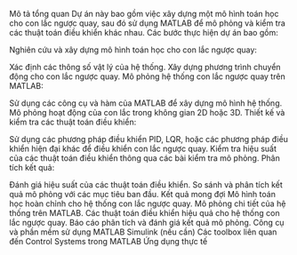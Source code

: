 Mô tả tổng quan
Dự án này bao gồm việc xây dựng một mô hình toán học cho con lắc ngược quay, sau đó sử dụng MATLAB để mô phỏng và kiểm tra các thuật toán điều khiển khác nhau. Các bước thực hiện dự án bao gồm:

Nghiên cứu và xây dựng mô hình toán học cho con lắc ngược quay:

Xác định các thông số vật lý của hệ thống.
Xây dựng phương trình chuyển động cho con lắc ngược quay.
Mô phỏng hệ thống con lắc ngược quay trên MATLAB:

Sử dụng các công cụ và hàm của MATLAB để xây dựng mô hình hệ thống.
Mô phỏng hoạt động của con lắc trong không gian 2D hoặc 3D.
Thiết kế và kiểm tra các thuật toán điều khiển:

Sử dụng các phương pháp điều khiển PID, LQR, hoặc các phương pháp điều khiển hiện đại khác để điều khiển con lắc ngược quay.
Kiểm tra hiệu suất của các thuật toán điều khiển thông qua các bài kiểm tra mô phỏng.
Phân tích kết quả:

Đánh giá hiệu suất của các thuật toán điều khiển.
So sánh và phân tích kết quả mô phỏng với các mục tiêu ban đầu.
Kết quả mong đợi
Mô hình toán học hoàn chỉnh cho hệ thống con lắc ngược quay.
Mô phỏng chi tiết của hệ thống trên MATLAB.
Các thuật toán điều khiển hiệu quả cho hệ thống con lắc ngược quay.
Báo cáo phân tích và đánh giá kết quả mô phỏng.
Công cụ và phần mềm sử dụng
MATLAB
Simulink (nếu cần)
Các toolbox liên quan đến Control Systems trong MATLAB
Ứng dụng thực tế
